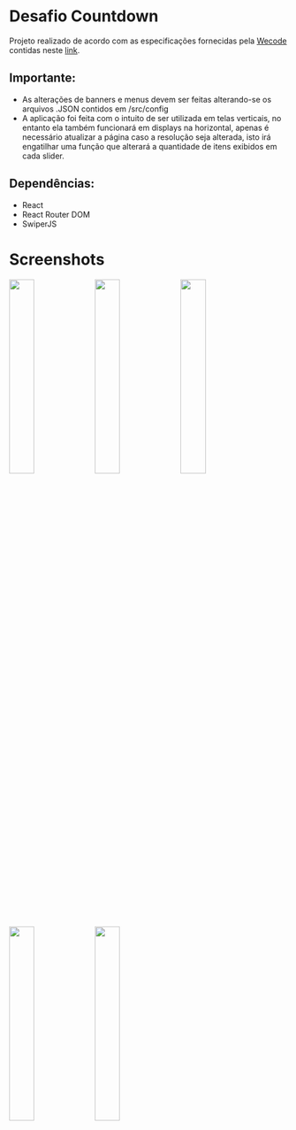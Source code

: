 <h1> Desafio Countdown</h1>


<p> Projeto realizado de acordo com as especificações fornecidas pela <a href='https://www.wecode.digital/' target='_blank'>Wecode</a> contidas neste <a href='https://opaque-friend-39e.notion.site/Fase-2-processo-seletivo-Dev-Front-End-d99468cbeefa4bb9a42886264b960d03' target="_blank"> link</a>. </p>
<h2> Importante: </h2>
<ul>
  <li> As alterações de banners e menus devem ser feitas alterando-se os arquivos .JSON contidos em /src/config </li>
  <li> A aplicação foi feita com o intuito de ser utilizada em telas verticais, no entanto ela também funcionará em displays na horizontal, apenas é necessário atualizar a página caso a resolução seja alterada, isto irá engatilhar uma função que alterará a quantidade de itens exibidos em cada slider. </li>
</ul>

<h2> Dependências: </h2>
<ul>
  <li> React</li>
  <li> React Router DOM </li>
  <li> SwiperJS </li>
</ul>

<h1> Screenshots </h1>

<img src="https://user-images.githubusercontent.com/65919238/189569703-ca223dcc-434b-49f1-bc09-50d240350f73.png" width="30%" height='30%'/>&nbsp;<img src="https://user-images.githubusercontent.com/65919238/189569707-04924689-b0f7-40d7-877a-db8d5ad497c1.png" width="30%" height='30%'/>&nbsp;<img src="https://user-images.githubusercontent.com/65919238/189569708-a669c9a2-e286-4abe-afe3-ceaa4f5d26c8.png" width="30%" height='30%'/>&nbsp;&nbsp;<img src="https://user-images.githubusercontent.com/65919238/189569713-c0204fdd-d72c-45db-a1e7-3ce3c0e0cbca.png" width="30%" height='30%'/>&nbsp;<img src="https://user-images.githubusercontent.com/65919238/189569715-04089d4a-da27-44b7-a21b-b7d4c4fbcef1.png" width="30%" height='30%'/>

&nbsp;

